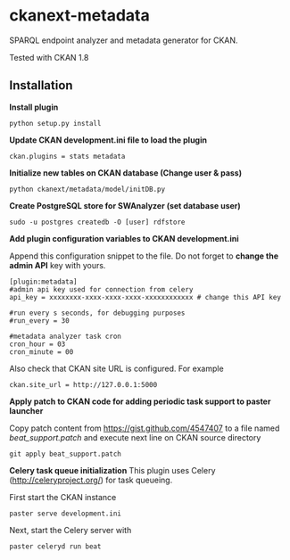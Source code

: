 ckanext-metadata
================

SPARQL endpoint analyzer and metadata generator for CKAN.

Tested with CKAN 1.8

 Installation
--------------

**Install plugin**

    python setup.py install
    
**Update CKAN development.ini file to load the plugin**

    ckan.plugins = stats metadata

**Initialize new tables on CKAN database (Change user & pass)**

    python ckanext/metadata/model/initDB.py
    
**Create PostgreSQL store for SWAnalyzer (set database user)**
    
    sudo -u postgres createdb -O [user] rdfstore

**Add plugin configuration variables to CKAN development.ini**

Append this configuration snippet to the file. Do not forget to **change the admin API** key with yours.

	[plugin:metadata]
	#admin api key used for connection from celery
	api_key = xxxxxxxx-xxxx-xxxx-xxxx-xxxxxxxxxxxx # change this API key

	#run every s seconds, for debugging purposes
	#run_every = 30

	#metadata analyzer task cron
	cron_hour = 03
	cron_minute = 00

Also check that CKAN site URL is configured. For example

    ckan.site_url = http://127.0.0.1:5000	
    
**Apply patch to CKAN code for adding periodic task support to paster launcher**

Copy patch content from https://gist.github.com/4547407 to a file named *beat_support.patch*
and execute next line on CKAN source directory

    git apply beat_support.patch
    
**Celery task queue initialization**
This plugin uses Celery (http://celeryproject.org/) for task queueing. 

First start the CKAN instance

    paster serve development.ini
    
Next, start the Celery server with

    paster celeryd run beat
